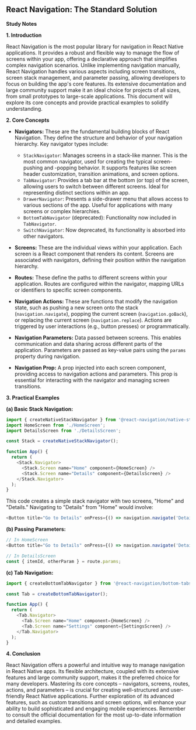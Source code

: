 ## React Navigation: The Standard Solution

**Study Notes**

**1. Introduction**

React Navigation is the most popular library for navigation in React Native applications.  It provides a robust and flexible way to manage the flow of screens within your app, offering a declarative approach that simplifies complex navigation scenarios.  Unlike implementing navigation manually, React Navigation handles various aspects including screen transitions, screen stack management, and parameter passing, allowing developers to focus on building the app's core features.  Its extensive documentation and large community support make it an ideal choice for projects of all sizes, from small prototypes to large-scale applications.  This document will explore its core concepts and provide practical examples to solidify understanding.


**2. Core Concepts**

* **Navigators:**  These are the fundamental building blocks of React Navigation.  They define the structure and behavior of your navigation hierarchy. Key navigator types include:
    * `StackNavigator`:  Manages screens in a stack-like manner.  This is the most common navigator, used for creating the typical screen-pushing and -popping behavior.  It supports features like screen header customization, transition animations, and screen options.
    * `TabNavigator`:  Provides a tab bar at the bottom (or top) of the screen, allowing users to switch between different screens. Ideal for representing distinct sections within an app.
    * `DrawerNavigator`:  Presents a side-drawer menu that allows access to various sections of the app. Useful for applications with many screens or complex hierarchies.
    * `BottomTabNavigator` (deprecated): Functionality now included in `TabNavigator`.
    * `SwitchNavigator`: Now deprecated, its functionality is absorbed into other navigators.

* **Screens:** These are the individual views within your application.  Each screen is a React component that renders its content.  Screens are associated with navigators, defining their position within the navigation hierarchy.

* **Routes:** These define the paths to different screens within your application.  Routes are configured within the navigator, mapping URLs or identifiers to specific screen components.

* **Navigation Actions:** These are functions that modify the navigation state, such as pushing a new screen onto the stack (`navigation.navigate`), popping the current screen (`navigation.goBack`), or replacing the current screen (`navigation.replace`).  Actions are triggered by user interactions (e.g., button presses) or programmatically.

* **Navigation Parameters:** Data passed between screens.  This enables communication and data sharing across different parts of the application.  Parameters are passed as key-value pairs using the `params` property during navigation.

* **Navigation Prop:**  A prop injected into each screen component, providing access to navigation actions and parameters. This prop is essential for interacting with the navigator and managing screen transitions.


**3. Practical Examples**

**(a) Basic Stack Navigation:**

```javascript
import { createNativeStackNavigator } from '@react-navigation/native-stack';
import HomeScreen from './HomeScreen';
import DetailsScreen from './DetailsScreen';

const Stack = createNativeStackNavigator();

function App() {
  return (
    <Stack.Navigator>
      <Stack.Screen name="Home" component={HomeScreen} />
      <Stack.Screen name="Details" component={DetailsScreen} />
    </Stack.Navigator>
  );
}
```

This code creates a simple stack navigator with two screens, "Home" and "Details."  Navigating to "Details" from "Home" would involve:

```javascript
<Button title="Go to Details" onPress={() => navigation.navigate('Details')} />
```

**(b) Passing Parameters:**

```javascript
// In HomeScreen
<Button title="Go to Details" onPress={() => navigation.navigate('Details', { itemId: 86, otherParam: 'anything you want here' })} />

// In DetailsScreen
const { itemId, otherParam } = route.params;
```

**(c) Tab Navigation:**

```javascript
import { createBottomTabNavigator } from '@react-navigation/bottom-tabs';

const Tab = createBottomTabNavigator();

function App() {
  return (
    <Tab.Navigator>
      <Tab.Screen name="Home" component={HomeScreen} />
      <Tab.Screen name="Settings" component={SettingsScreen} />
    </Tab.Navigator>
  );
}
```


**4. Conclusion**

React Navigation offers a powerful and intuitive way to manage navigation in React Native apps. Its flexible architecture, coupled with its extensive features and large community support, makes it the preferred choice for many developers.  Mastering its core concepts – navigators, screens, routes, actions, and parameters – is crucial for creating well-structured and user-friendly React Native applications.  Further exploration of its advanced features, such as custom transitions and screen options, will enhance your ability to build sophisticated and engaging mobile experiences.  Remember to consult the official documentation for the most up-to-date information and detailed examples.
